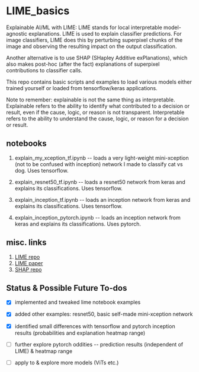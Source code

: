 # LIME_basics
Explainable AI/ML with LIME: LIME stands for local interpretable model-agnostic explanations.  LIME is used to explain classifier predictions.  For image classifiers, LIME does this by perturbing superpixel chunks of the image and observing the resulting impact on the output classification.

Another alternative is to use SHAP (SHapley Additive exPlanations), which also makes post-hoc (after the fact) explanations of superpixel contributions to classifier calls.


This repo contains basic scripts and examples to load various models either trained yourself or loaded from tensorflow/keras applications.


Note to remember: explainable is not the same thing as interpretable. Explainable refers to the ability to identify what contributed to a decision or result, even if the cause, logic, or reason is not transparent.  Interpretable refers to the ability to understand the cause, logic, or reason for a decision or result.  



## notebooks
1. explain_my_xception_tf.ipynb -- loads a very light-weight mini-xception (not to be confused with inception) network I made to classify cat vs dog. Uses tensorflow.

2. explain_resnet50_tf.ipynb -- loads a resnet50 network from keras and explains its classifications. Uses tensorflow.

3. explain_inception_tf.ipynb -- loads an inception network from keras and explains its classifications. Uses tensorflow.

4. explain_inception_pytorch.ipynb -- loads an inception network from keras and explains its classifications. Uses pytorch.


## misc. links
1. [LIME repo](https://github.com/marcotcr/lime)
2. [LIME paper](https://arxiv.org/abs/1602.04938)
3. [SHAP repo](https://github.com/slundberg/shap)


## Status & Possible Future To-dos
- [x] implemented and tweaked lime notebook examples
- [x] added other examples: resnet50, basic self-made mini-xception network
- [x] identified small differences with tensorflow and pytorch inception results (probabilities and explanation heatmap range) 
- [ ] further explore pytorch oddities -- prediction results (independent of LIME) & heatmap range
- [ ] apply to & explore more models (ViTs etc.)


